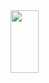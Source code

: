 
<!--
**yeb0/yeb0** is a ✨ _special_ ✨ repository because its `README.md` (this file) appears on your GitHub profile.

Here are some ideas to get you started:

- 🔭 I’m currently working on ...
- 🌱 I’m currently learning ...
- 👯 I’m looking to collaborate on ...
- 🤔 I’m looking for help with ...
- 💬 Ask me about ...
- 📫 How to reach me: ...
- 😄 Pronouns: ...
- ⚡ Fun fact: ...
-->
<!-- 안녕하세요. 저는 **적은 리소스로 질 좋은 애플리케이션을 만들고자 하는 것이 목표인 개발자 우상훈입니다.**<br>
새로운 기술도 열정적으로 받아 들이며, 제가 맡은 업무에 대해 최선을 다하고자 노력합니다. --> 

<a href="https://github.com/devxb/gitanimals">
<!--   <img src="https://render.gitanimals.org/lines/yuuzinn?pet-id=733575483152441415" width="30%" height="100"/> -->
<!--   <img src="https://render.gitanimals.org/lines/yuuzinn?pet-id=744815865853748729" width="30%" height="100"/> -->
<!--   <img src="https://render.gitanimals.org/lines/yuuzinn?pet-id=744815866159928060" width="30%" height="100"/> -->
  <!-- <img src="https://render.gitanimals.org/lines/yuuzinn?pet-id=755359812364903478" width="30%" height="100"/> -->
  <img src="https://render.gitanimals.org/lines/yuuzinn?pet-id=750408145802466755" width="30%" height="100"/>
</a>
